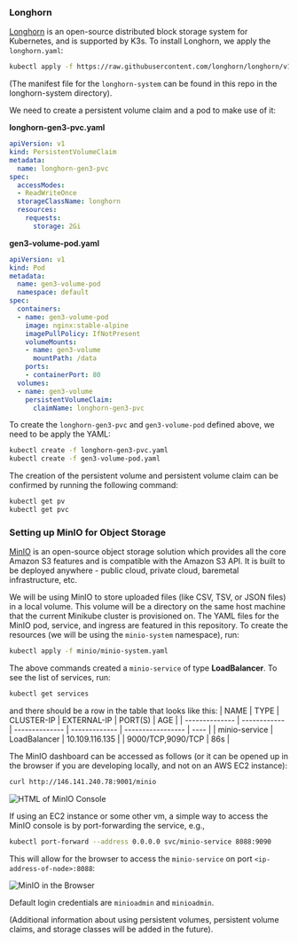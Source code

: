 ### Longhorn
[Longhorn](https://longhorn.io/docs/1.5.1/) is an open-source distributed block storage system for Kubernetes, and is supported by K3s. To install Longhorn, we apply the `longhorn.yaml`:

```bash
kubectl apply -f https://raw.githubusercontent.com/longhorn/longhorn/v1.5.1/deploy/longhorn.yaml
```
(The manifest file for the `longhorn-system` can be found in this repo in the longhorn-system directory).   

We need to create a persistent volume claim and a pod to make use of it:   

**longhorn-gen3-pvc.yaml**
```yaml
apiVersion: v1
kind: PersistentVolumeClaim
metadata:
  name: longhorn-gen3-pvc
spec:
  accessModes:
  - ReadWriteOnce
  storageClassName: longhorn
  resources:
    requests:
      storage: 2Gi
```

**gen3-volume-pod.yaml**
```yaml
apiVersion: v1
kind: Pod
metadata:
  name: gen3-volume-pod
  namespace: default
spec:
  containers:
  - name: gen3-volume-pod
    image: nginx:stable-alpine
    imagePullPolicy: IfNotPresent
    volumeMounts:
    - name: gen3-volume
      mountPath: /data
    ports:
    - containerPort: 80
  volumes:
  - name: gen3-volume
    persistentVolumeClaim:
      claimName: longhorn-gen3-pvc
```
To create the `longhorn-gen3-pvc` and `gen3-volume-pod` defined above, we need to be apply the YAML:
```bash
kubectl create -f longhorn-gen3-pvc.yaml
kubectl create -f gen3-volume-pod.yaml
```
The creation of the persistent volume and persistent volume claim can be confirmed by running the following command:
```bash
kubectl get pv
kubectl get pvc
```    

### Setting up MinIO for Object Storage
[MinIO](https://min.io/docs/minio/kubernetes/upstream/index.html) is an open-source object storage solution which provides all the core Amazon S3 features and is compatible with the Amazon S3 API. It is built to be deployed anywhere - public cloud, private cloud, baremetal infrastructure, etc.   

We will be using MinIO to store uploaded files (like CSV, TSV, or JSON files) in a local volume. This volume will be a directory on the same host machine that the current Minikube cluster is provisioned on. The YAML files for the MinIO pod, service, and ingress are featured in this repository. To create the resources (we will be using the `minio-system` namespace), run:
```bash
kubectl apply -f minio/minio-system.yaml
```
The above commands created a `minio-service` of type **LoadBalancer**. To see the list of services, run:
```bash
kubectl get services
```
and there should be a row in the table that looks like this:
| NAME           | TYPE         | CLUSTER-IP     | EXTERNAL-IP   | PORT(S)           | AGE  |
| -------------- | ------------ | -------------- | ------------- | ----------------- | ---- |
| minio-service  | LoadBalancer | 10.109.116.135 |    <none>     | 9000/TCP,9090/TCP | 86s  |

The MinIO dashboard can be accessed as follows (or it can be opened up in the browser if you are developing locally, and not on an AWS EC2 instance): 
```bash
curl http://146.141.240.78:9001/minio
```
![HTML of MinIO Console](/public/assets/images/minio-console-in-terminal.png "HTML of MinIO Console")   

If using an EC2 instance or some other vm, a simple way to access the MinIO console is by port-forwarding the service, e.g.,
```bash
kubectl port-forward --address 0.0.0.0 svc/minio-service 8088:9090
```
This will allow for the browser to access the `minio-service` on port `<ip-address-of-node>:8088`:   

![MinIO in the Browser](/public/assets/images/minio-console-in-browser.png "MinIO in the Browser")  

Default login credentials are `minioadmin` and `minioadmin`.   

(Additional information about using persistent volumes, persistent volume claims, and storage classes will be added in the future).